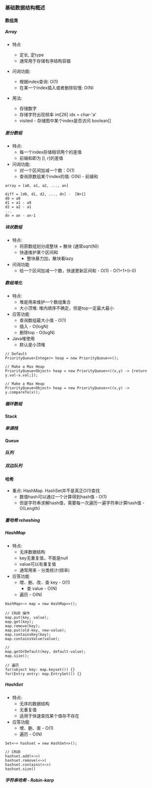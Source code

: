 ### 基础数据结构概述

#### 数组类
##### Array
- 特点
    - 定长, 定type
    - 通常用于存储有序结构容器
- 问询功能:
    - 根据index查询: O(1)
    - 在某一个index插入或者删除较慢: O(N)

- 用法: 
    - 存储数字
    - 存储字符出现频率 int[26] idx = char-'a'
    - visited - 存储图中某个index是否访问 boolean[]

##### 差分数组
- 特点:
    - 每一个index存储相邻两个的差值
    - 前缀和即为 [l, r]的差值
- 问询功能:
    - 对一个区间加减一个数：O(1)
    - 查询原数组某个index的值: O(N) - 前缀和
```
array = [a0, a1, a2, ..., an]

diff = [d0, d1, d2, ..., dn] -  [N+1]
d0 = a0
d1 = a1 - a0
d2 = a2 - a1
...
dn = an - an-1
```

##### 块状数组
- 特点:
    - 将原数组划分成整块 + 散块 (通常sqrt(N))
    - 快速维护某个区间和
        - 整块暴力加，散块看lazy
- 问询功能
    - 给一个区间加减一个数，快速更新区间和 - O(1) - O(1+1+(r-l))

##### 数组堆化
- 特点:
    - 堆是用来维护一个数组集合
    - 大小顶堆: 堆内顺序不确定，但是top一定最大最小
- 应答功能
    - 查询数组最大小值 - O(1) 
    - 插入 - O(logN)
    - 删除top - O(logN)
- Java堆使用
    - 默认是小顶堆
```
// Default 
PriorityQueue<Integer> heap = new PriorityQueue<>();

// Make a Max Heap
PriorityQueue<Object> heap = new PriorityQueue<>((x,y) -> {return y.val-x.val;});

// Make a Max Heap
PriorityQueue<Object> heap = new PriorityQueue<>((x,y) -> y.compareTo(x));
```

##### 循环数组

#### Stack
##### 单调栈


#### Queue
##### 队列

##### 双边队列



#### 哈希
- 重点: HashMap. HashSet并不是真正O(1)查找
    - 数值hash可以通过一个计算得到hash值 - O(1)
    - 但是字符串求解hash值，需要每一次遍历一遍字符串计算hash值 - O(Length)
##### 重哈希 rehashing
##### HashMap
- 特点:
    - 无序数据结构
    - key无重复值，不能是null
    - value可以有重复值
    - 通常用来 - 分类统计(频率)
- 应答功能
    - 增、删、改、查 key - O(1)
        - 查 value - O(N) 
    - 遍历 - O(N)
```
HashMap<~> map = new HashMap<>();

// CRUD 操作
map.put(key, value);
map.get(key);
map.remove(key);
map.put(old-key, new-value);
map.containsKey(key);
map.containsValue(value);

// 
map.getOrDefault(key, default-value);
map.size();

// 遍历
for(object key: map.keyset()) {}
for(Entry entry: map.EntrySet()) {}

```

##### HashSet
- 特点:
    - 无序的数据结构
    - 无重复值
    - 适用于快速查找某个值存不存在
- 应答功能
    - 增、删、查 - O(1)
    - 遍历 - O(N)
    
```
Set<~> hashset = new HashSet<>();

// CRUD
hashset.add(<~>)
hashset.remove(<~>)
hashset.contains(<~>)
hashset.size()

```


##### 字符串哈希 - Robin-karp